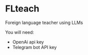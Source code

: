 # FLteach
Foreign language teacher using LLMs

You will need:
- OpenAi api key
- Telegram bot API key
